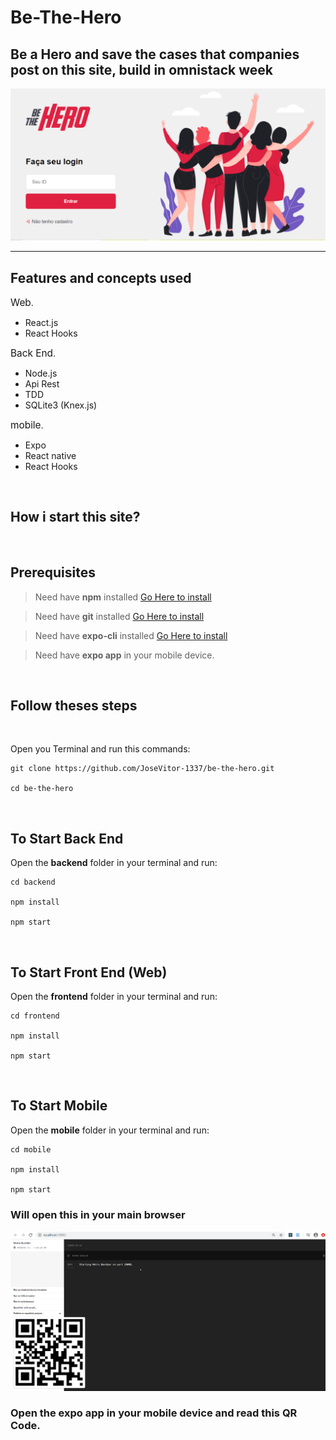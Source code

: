 # Be-The-Hero

## Be a Hero and save the cases that companies post on this site, build in omnistack week

<img src="https://github.com/JoseVitor-1337/be-the-hero/blob/master/Interface.svg" width="1280" heigth="720">

---

## Features and concepts used

<span style="font-size:1.1em">Web</span>.

- React.js
- React Hooks

<span style="font-size:1.1em">Back End</span>.

- Node.js
- Api Rest
- TDD
- SQLite3 (Knex.js)

<span style="font-size:1.1em">mobile</span>.

- Expo
- React native
- React Hooks

<br />

## How i start this site?

<br />

## Prerequisites

> Need have **npm** installed [Go Here to install](https://nodejs.org/en/)

> Need have **git** installed [Go Here to install](https://git-scm.com/downloads)

> Need have **expo-cli** installed [Go Here to install](https://docs.expo.io/)

> Need have **expo app** in your mobile device.

<br />

## Follow theses steps

<br>

Open you Terminal and run this commands:

```
git clone https://github.com/JoseVitor-1337/be-the-hero.git

cd be-the-hero

```

<br>

## To Start Back End

Open the **backend** folder in your terminal and run:

```
cd backend

npm install

npm start

```

<br>

## To Start Front End (Web)

Open the **frontend** folder in your terminal and run:

```
cd frontend

npm install

npm start

```

<br>

## To Start Mobile

Open the **mobile** folder in your terminal and run:

```
cd mobile

npm install

npm start

```

### Will open this in your main browser

![Metro-Bundler](https://github.com/JoseVitor-1337/be-the-hero/blob/master/expo.png)

### Open the **expo app** in your mobile device and read this QR Code.
